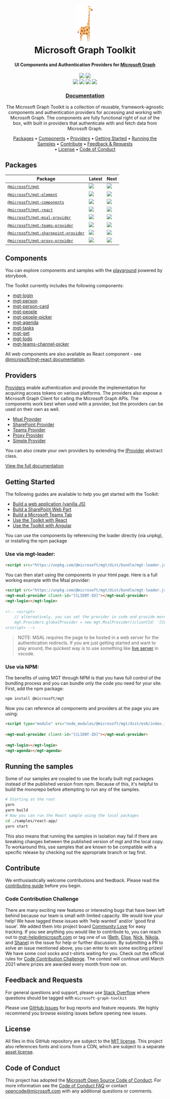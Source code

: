 <h1 align="center">
  <img height="120" src="https://github.com/microsoftgraph/microsoft-graph-toolkit/raw/main/assets/graff.png" title="Graff the Giraffe">
  <br>
  Microsoft Graph Toolkit
</h1>

<h4 align="center">UI Components and Authentication Providers for <a href="https://graph.microsoft.com">Microsoft Graph</a></h4>

<p align="center">
  <a href="https://github.com/microsoftgraph/msgraph-sdk-javascript"><img src="https://img.shields.io/badge/code_style-prettier-ff69b4.svg"></a> <a href="https://stackoverflow.com/questions/tagged/microsoft-graph-toolkit"><img src="https://img.shields.io/stackexchange/stackoverflow/t/microsoft-graph-toolkit.svg"></a>
  <a href="https://dev.azure.com/microsoft-graph-toolkit/microsoft-graph-toolkit/_build/latest?definitionId=1&branchName=main"><br><img src="https://dev.azure.com/microsoft-graph-toolkit/microsoft-graph-toolkit/_apis/build/status/microsoftgraph.microsoft-graph-toolkit?branchName=main"></a> <a href="https://www.webcomponents.org/element/@microsoft/mgt"><img src="https://img.shields.io/badge/webcomponents.org-published-blue.svg"></a> <a href="https://mgt.dev"><img src="https://cdn.jsdelivr.net/gh/storybookjs/brand@master/badge/badge-storybook.svg"></a> <a href="https://github.com/microsoftgraph/microsoft-graph-toolkit/issues?q=is%3Aissue+is%3Aopen+label%3A%22good+first+issue%22"><img src="https://img.shields.io/github/issues/microsoftgraph/microsoft-graph-toolkit/good%20first%20issue?color=brightgreen"></a>
</p>

<h3 align="center"><a href="https://aka.ms/mgt-docs">Documentation</a></h3>

<p align="center">
  The Microsoft Graph Toolkit is a collection of reusable, framework-agnostic components and authentication providers for accessing and working with Microsoft Graph. The components are fully functional right of out of the box, with built in providers that authenticate with and fetch data from Microsoft Graph.
</p>

<p align="center">
  <a href="#packages">Packages</a> • <a href="#components">Components</a> • <a href="#providers">Providers</a> • <a href="#getting-started">Getting Started</a> • <a href="#running-the-samples">Running the Samples</a> • <a href="#contribute">Contribute</a> • <a href="#feedback-and-requests">Feedback & Requests</a> <br>• <a href="#license">License</a> • <a href="#code-of-conduct">Code of Conduct</a>
</p>

## Packages

| Package | Latest | Next |
| - | - | - |
| [`@microsoft/mgt`](https://www.npmjs.com/package/@microsoft/mgt) | <img src="https://img.shields.io/npm/v/@microsoft/mgt/latest.svg"> | <img src="https://img.shields.io/npm/v/@microsoft/mgt/next.svg">
| [`@microsoft/mgt-element`](https://www.npmjs.com/package/@microsoft/mgt-element) | <img src="https://img.shields.io/npm/v/@microsoft/mgt-element/latest.svg"> | <img src="https://img.shields.io/npm/v/@microsoft/mgt-element/next.svg"> |
| [`@microsoft/mgt-components`](https://www.npmjs.com/package/@microsoft/mgt-components) | <img src="https://img.shields.io/npm/v/@microsoft/mgt-components/latest.svg"> | <img src="https://img.shields.io/npm/v/@microsoft/mgt-components/next.svg"> |
| [`@microsoft/mgt-react`](https://www.npmjs.com/package/@microsoft/mgt-react) | <img src="https://img.shields.io/npm/v/@microsoft/mgt-react/latest.svg"> | <img src="https://img.shields.io/npm/v/@microsoft/mgt-react/next.svg"> |
| [`@microsoft/mgt-msal-provider`](https://www.npmjs.com/package/@microsoft/mgt-msal-provider) | <img src="https://img.shields.io/npm/v/@microsoft/mgt-msal-provider/latest.svg"> | <img src="https://img.shields.io/npm/v/@microsoft/mgt-msal-provider/next.svg"> |
| [`@microsoft/mgt-teams-provider`](https://www.npmjs.com/package/@microsoft/mgt-teams-provider) | <img src="https://img.shields.io/npm/v/@microsoft/mgt-teams-provider/latest.svg"> | <img src="https://img.shields.io/npm/v/@microsoft/mgt-teams-provider/next.svg"> |
| [`@microsoft/mgt-sharepoint-provider`](https://www.npmjs.com/package/@microsoft/mgt-sharepoint-provider) | <img src="https://img.shields.io/npm/v/@microsoft/mgt-sharepoint-provider/latest.svg"> | <img src="https://img.shields.io/npm/v/@microsoft/mgt-sharepoint-provider/next.svg"> |
| [`@microsoft/mgt-proxy-provider`](https://www.npmjs.com/package/@microsoft/mgt-proxy-provider) | <img src="https://img.shields.io/npm/v/@microsoft/mgt-proxy-provider/latest.svg"> | <img src="https://img.shields.io/npm/v/@microsoft/mgt-proxy-provider/next.svg"> |

## Components

You can explore components and samples with the [playground](https://mgt.dev) powered by storybook.

The Toolkit currently includes the following components:

* [mgt-login](https://docs.microsoft.com/graph/toolkit/components/login)
* [mgt-person](https://docs.microsoft.com/graph/toolkit/components/person)
* [mgt-person-card](https://docs.microsoft.com/graph/toolkit/components/person-card)
* [mgt-people](https://docs.microsoft.com/graph/toolkit/components/people)
* [mgt-people-picker](https://docs.microsoft.com/graph/toolkit/components/people-picker)
* [mgt-agenda](https://docs.microsoft.com/graph/toolkit/components/agenda)
* [mgt-tasks](https://docs.microsoft.com/graph/toolkit/components/tasks)
* [mgt-get](https://docs.microsoft.com/graph/toolkit/components/get)
* [mgt-todo](https://docs.microsoft.com/graph/toolkit/components/todo)
* [mgt-teams-channel-picker](https://docs.microsoft.com/en-us/graph/toolkit/components/teams-channel-picker)

All web components are also available as React component - see [@microsoft/mgt-react documentation](https://docs.microsoft.com/graph/toolkit/get-started/mgt-react).

## Providers

[Providers](https://docs.microsoft.com/graph/toolkit/providers) enable authentication and provide the implementation for acquiring access tokens on various platforms. The providers also expose a Microsoft Graph Client for calling the Microsoft Graph APIs. The components work best when used with a provider, but the providers can be used on their own as well.

* [Msal Provider](https://docs.microsoft.com/graph/toolkit/providers/msal)
* [SharePoint Provider](https://docs.microsoft.com/graph/toolkit/providers/sharepoint)
* [Teams Provider](https://docs.microsoft.com/graph/toolkit/providers/teams)
* [Proxy Provider](https://docs.microsoft.com/graph/toolkit/providers/proxy)
* [Simple Provider](https://docs.microsoft.com/graph/toolkit/providers/custom)

You can also create your own providers by extending the [IProvider](https://docs.microsoft.com/graph/toolkit/providers/custom) abstract class.

[View the full documentation](https://docs.microsoft.com/graph/toolkit/overview)

## Getting Started

The following guides are available to help you get started with the Toolkit:
* [Build a web application (vanilla JS)](https://docs.microsoft.com/graph/toolkit/get-started/build-a-web-app)
* [Build a SharePoint Web Part](https://docs.microsoft.com/graph/toolkit/get-started/build-a-sharepoint-web-part)
* [Build a Microsoft Teams Tab](https://docs.microsoft.com/graph/toolkit/get-started/build-a-microsoft-teams-tab)
* [Use the Toolkit with React](https://docs.microsoft.com/graph/toolkit/get-started/use-toolkit-with-react)
* [Use the Toolkit with Angular](https://docs.microsoft.com/graph/toolkit/get-started/use-toolkit-with-angular)

You can use the components by referencing the loader directly (via unpkg), or installing the npm package

### Use via mgt-loader:

```html
<script src="https://unpkg.com/@microsoft/mgt/dist/bundle/mgt-loader.js"></script>
```

You can then start using the components in your html page. Here is a full working example with the Msal provider:

```html
<script src="https://unpkg.com/@microsoft/mgt/dist/bundle/mgt-loader.js"></script>
<mgt-msal-provider client-id="[CLIENT-ID]"></mgt-msal-provider>
<mgt-login></mgt-login>

<!-- <script>
    // alternatively, you can set the provider in code and provide more options
    mgt.Providers.globalProvider = new mgt.MsalProvider({clientId: '[CLIENT-ID]'});
</script> -->
```

> NOTE: MSAL requires the page to be hosted in a web server for the authentication redirects. If you are just getting started and want to play around, the quickest way is to use something like [live server](https://marketplace.visualstudio.com/items?itemName=ritwickdey.LiveServer) in vscode.

### Use via NPM:

The benefits of using MGT through NPM is that you have full control of the bundling process and you can bundle only the code you need for your site. First, add the npm package:

```bash
npm install @microsoft/mgt
```

Now you can reference all components and providers at the page you are using:

```html
<script type="module" src="node_modules/@microsoft/mgt/dist/es6/index.js"></script>

<mgt-msal-provider client-id="[CLIENT-ID]"></mgt-msal-provider>

<mgt-login></mgt-login>
<mgt-agenda></mgt-agenda>
```

## Running the samples

Some of our samples are coupled to use the locally built mgt packages instead of the published version from npm. Because of this, it's helpful to build the monorepo before attempting to run any of the samples.

```bash
# Starting at the root
yarn
yarn build
# Now you can run the React sample using the local packages
cd ./samples/react-app/
yarn start
```

This also means that running the samples in isolation may fail if there are breaking changes between the published version of mgt and the local copy. 
To workaround this, use samples that are known to be compatible with a specific release by checking out the appropriate branch or tag first. 

## Contribute

We enthusiastically welcome contributions and feedback. Please read the [contributing guide](CONTRIBUTING.md) before you begin.

### Code Contribution Challenge
There are many exciting new features or interesting bugs that have been left behind because our team is small with limited capacity. We would love your help! We have tagged these issues with 'help wanted' and/or 'good first issue'. We added them into project board [Community Love](https://github.com/microsoftgraph/microsoft-graph-toolkit/projects/29) for easy tracking. If you see anything you would like to contribute to, you can reach out to  mgt-help@microsoft.com or tag one of us ([Beth](https://github.com/beth-panx), [Elise](https://github.com/elisenyang), [Nick](https://github.com/vogtn), [Nikola](https://github.com/nmetulev), and [Shane](https://github.com/shweaver-MSFT)) in the issue for help or further discussion. By submitting a PR to solve an issue mentioned above, you can enter to win some exciting prizes! We have some cool socks and t-shirts waiting for you. Check out the official rules for [Code Contribution Challenge](contest.md). The contest will continue until March 2021 where prizes are awarded every month from now on.

## Feedback and Requests

For general questions and support, please use [Stack Overflow](https://stackoverflow.com/questions/tagged/microsoft-graph-toolkit) where questions should be tagged with `microsoft-graph-toolkit`

Please use [GitHub Issues](https://github.com/microsoftgraph/microsoft-graph-toolkit/issues?q=is%3Aissue+is%3Aopen+sort%3Aupdated-desc) for bug reports and feature requests. We highly recommend you browse existing issues before opening new issues.

## License

All files in this GitHub repository are subject to the [MIT license](https://github.com/OfficeDev/office-ui-fabric-core/blob/master/LICENSE). This project also references fonts and icons from a CDN, which are subject to a separate [asset license](https://static2.sharepointonline.com/files/fabric/assets/license.txt).

## Code of Conduct

This project has adopted the [Microsoft Open Source Code of Conduct](https://opensource.microsoft.com/codeofconduct/). For more information see the [Code of Conduct FAQ](https://opensource.microsoft.com/codeofconduct/faq/) or contact [opencode@microsoft.com](mailto:opencode@microsoft.com) with any additional questions or comments.
